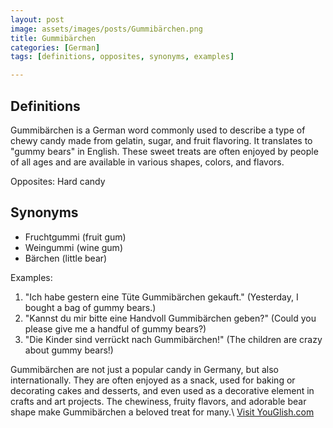 ```yaml
---
layout: post
image: assets/images/posts/Gummibärchen.png
title: Gummibärchen
categories: [German]
tags: [definitions, opposites, synonyms, examples]

---
```


## Definitions

Gummibärchen is a German word commonly used to describe a type of chewy candy made from gelatin, sugar, and fruit flavoring. It translates to "gummy bears" in English. These sweet treats are often enjoyed by people of all ages and are available in various shapes, colors, and flavors.

Opposites: Hard candy

## Synonyms

- Fruchtgummi (fruit gum)
- Weingummi (wine gum)
- Bärchen (little bear)

Examples:
1. "Ich habe gestern eine Tüte Gummibärchen gekauft." (Yesterday, I bought a bag of gummy bears.)
2. "Kannst du mir bitte eine Handvoll Gummibärchen geben?" (Could you please give me a handful of gummy bears?)
3. "Die Kinder sind verrückt nach Gummibärchen!" (The children are crazy about gummy bears!)

Gummibärchen are not just a popular candy in Germany, but also internationally. They are often enjoyed as a snack, used for baking or decorating cakes and desserts, and even used as a decorative element in crafts and art projects. The chewiness, fruity flavors, and adorable bear shape make Gummibärchen a beloved treat for many.\ <a id="yg-widget-0" class="youglish-widget" data-query="Gummibärchen" data-lang="german" data-components="8412" data-auto-start="0" data-bkg-color="theme_light" data-title="How%20to%20pronounce%20Gummibärchen%20in%20German"  rel="nofollow" href="https://youglish.com">Visit YouGlish.com</a><script async src="https://youglish.com/public/emb/widget.js" charset="utf-8"></script>